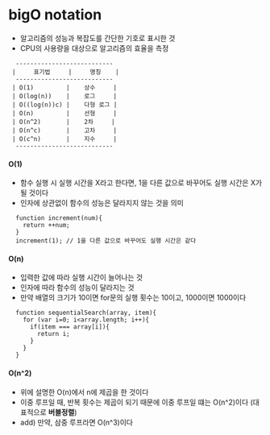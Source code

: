 # bigO notation
  - 알고리즘의 성능과 복잡도를 간단한 기호로 표시한 것
  - CPU의 사용량을 대상으로 알고리즘의 효율을 측정
```
  ---------------------------
 |     표기법     |     명칭    |
  ---------------------------    
 | O(1)         |    상수     |
 | O(log(n))    |    로그     |
 | O((log(n))c) |    다형 로그 |
 | O(n)         |    선형     |
 | O(n^2)       |    2차     |
 | O(n^c)       |    고차     |
 | O(c^n)       |    지수     |
  ---------------------------
```

#### O(1)
  - 함수 실행 시 실행 시간을 X라고 한다면, 1을 다른 값으로 바꾸어도 실행 시간은 X가 될 것이다
  - 인자에 상관없이 함수의 성능은 달라지지 않는 것을 의미
```
  function increment(num){
    return ++num;
  }
  increment(1); // 1을 다른 값으로 바꾸어도 실행 시간은 같다
```

#### O(n)
  - 입력한 값에 따라 실행 시간이 늘어나는 것
  - 인자에 따라 함수의 성능이 달라지는 것
  - 만약 배열의 크기가 10이면 for문의 실행 횟수는 10이고, 1000이면 1000이다
```
  function sequentialSearch(array, item){
    for (var i=0; i<array.length; i++){
      if(item === array[i]){
        return i;
      }
    }
  }
```

#### O(n^2)
  - 위에 설명한 O(n)에서 n에 제곱을 한 것이다
  - 이중 루프일 때, 반복 횟수는 제곱이 되기 때문에 이중 루프일 떄는 O(n^2)이다 (대표적으로 **버블정렬**)
  - add) 만약, 삼중 루프라면 O(n^3)이다